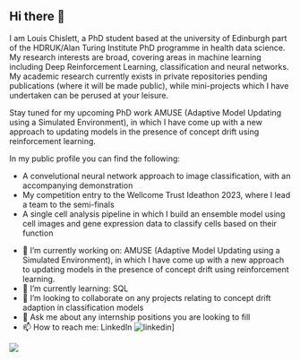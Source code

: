 ## Hi there 👋

I am Louis Chislett, a PhD student based at the university of Edinburgh part of the HDRUK/Alan Turing Institute PhD programme in health data science. My research interests are broad, covering areas in machine learning including Deep Reinforcement Learning, classification and neural networks. My academic research currently exists in private repositories pending publications (where it will be made public), while mini-projects which I have undertaken can be perused at your leisure.

Stay tuned for my upcoming PhD work AMUSE (Adaptive Model Updating using a Simulated Environment), in which I have come up with a new approach to updating models in the presence of concept drift using reinforcement learning.

In my public profile you can find the following:
* A convelutional neural network approach to image classification, with an accompanying demonstration
* My competition entry to the Wellcome Trust Ideathon 2023, where I lead a team to the semi-finals
* A single cell analysis pipeline in which I build an ensemble model using cell images and gene expression data to classify cells based on their function


- 🔭 I’m currently working on: AMUSE (Adaptive Model Updating using a Simulated Environment), in which I have come up with a new approach to updating models in the presence of concept drift using reinforcement learning.
- 🌱 I’m currently learning: SQL
- 👯 I’m looking to collaborate on any projects relating to concept drift adaption in classification models
- 💬 Ask me about any internship positions you are looking to fill
- 📫 How to reach me: LinkedIn ![linkedin](https://img.shields.io/badge/Linkedin-0e76a8?style=for-the-badge&logo=Linkedin&logoColor=white)]

![](https://komarev.com/ghpvc/?username=LouisChislett)


